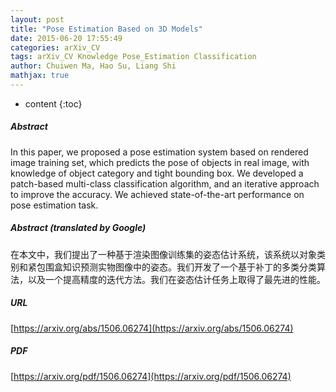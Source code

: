```yaml
---
layout: post
title: "Pose Estimation Based on 3D Models"
date: 2015-06-20 17:55:49
categories: arXiv_CV
tags: arXiv_CV Knowledge Pose_Estimation Classification
author: Chuiwen Ma, Hao Su, Liang Shi
mathjax: true
---
```


* content
{:toc}

##### Abstract
In this paper, we proposed a pose estimation system based on rendered image training set, which predicts the pose of objects in real image, with knowledge of object category and tight bounding box. We developed a patch-based multi-class classification algorithm, and an iterative approach to improve the accuracy. We achieved state-of-the-art performance on pose estimation task.

##### Abstract (translated by Google)
在本文中，我们提出了一种基于渲染图像训练集的姿态估计系统，该系统以对象类别和紧包围盒知识预测实物图像中的姿态。我们开发了一个基于补丁的多类分类算法，以及一个提高精度的迭代方法。我们在姿态估计任务上取得了最先进的性能。

##### URL
[https://arxiv.org/abs/1506.06274](https://arxiv.org/abs/1506.06274)

##### PDF
[https://arxiv.org/pdf/1506.06274](https://arxiv.org/pdf/1506.06274)

